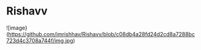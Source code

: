 # Rishavv
![image}(https://github.com/imrishhav/Rishavv/blob/c08db4a28fd24d2cd8a7288bc723d4c3708a744f/img.jpg)
